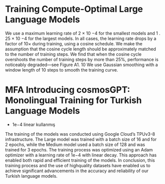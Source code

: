 # Training Compute-Optimal Large Language Models

We use a maximum learning rate of 2 × 10 −4 for the smallest models and 1 . 25 × 10 −4 for the largest
models. In all cases, the learning rate drops by a factor of 10× during training, using a cosine schedule.
We make the assumption that the cosine cycle length should be approximately matched to the number
of training steps. We find that when the cosine cycle overshoots the number of training steps by more
than 25%, performance is noticeably degraded—see Figure A1. 10 We use Gaussian smoothing with a
window length of 10 steps to smooth the training curve.



# MFA Introducing cosmosGPT: Monolingual Training for Turkish Language Models

* 1e−4 linear kullanmış

The training of the models was conducted using Google
Cloud’s TPUv3-8 infrastructure. The Large model was trained
with a batch size of 16 and for 2 epochs, while the Medium
model used a batch size of 128 and was trained for 3 epochs.
The training process was optimized using an Adam optimizer
with a learning rate of 1e−4 with linear decay. This approach
has enabled both rapid and efficient training of the models.
In conclusion, this training process and the use of highquality datasets have enabled us to achieve significant advancements in the accuracy and reliability of our Turkish language
models.